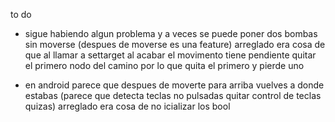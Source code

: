 

to do


- sigue habiendo algun problema y a veces se puede poner dos bombas sin moverse (despues de moverse es una feature)
    arreglado era cosa de que al llamar a settarget al acabar el movimento tiene pendiente quitar el primero nodo del camino por lo que quita el primero y pierde uno

- en android parece que despues de moverte para arriba vuelves a donde estabas (parece que detecta teclas no pulsadas quitar control de teclas quizas)
   arreglado era cosa de no icializar los bool



